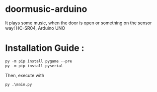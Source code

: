 # doormusic-arduino
It plays some music, when the door is open or something on the sensor way! HC-SR04, Arduino UNO

# Installation Guide :
```PYTHON
py -m pip install pygame --pre
py -m pip install pyserial 
```

Then, execute with
```
py .\main.py                       
```
